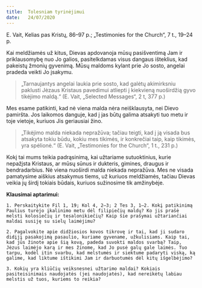 ```yaml
---
title:  Tolesniam tyrinėjimui
date:   24/07/2020
---
```


E. Vait, Kelias pas Kristų, 86–97 p.; „Testimonies for the Church“, 7 t., 19–24 p.

Kai meldžiamės už kitus, Dievas apdovanoja mūsų pasišventimą Jam ir priklausomybę nuo Jo galios, pasitelkdamas visus dangaus išteklius, kad pakeistų žmonių gyvenimą. Mūsų maldoms kylant prie Jo sosto, angelai pradeda veikti Jo įsakymu. 

> <p></p>
> „Tarnaujantys angelai laukia prie sosto, kad galėtų akimirksniu paklusti Jėzaus Kristaus pavedimui atliepti į kiekvieną nuoširdžią gyvo tikėjimo maldą.“ (E. Vait, „Selected Messages“, 2 t, 377 p.) 

Mes esame patikinti, kad nė viena malda nėra neišklausyta, nei Dievo pamiršta. Jos laikomos danguje, kad į jas būtų galima atsakyti tuo metu ir toje vietoje, kuriuos Jis geriausiai žino. 

> <p></p>
> „Tikėjimo malda niekada nepražūva; tačiau teigti, kad į ją visada bus atsakyta tokiu būdu, kokiu mes tikimės, ir konkrečiai taip, kaip tikimės, yra spėlionė.“ (E. Vait, „Testimonies for the Church“, 1 t., 231 p.) 

Kokį tai mums teikia padrąsinimą, kai užtariame sutuoktinius, kurie nepažįsta Kristaus, ar mūsų sūnus ir dukteris, gimines, draugus ir bendradarbius. Nė viena nuoširdi malda niekada nepražūva. Mes ne visada pamatysime aiškius atsakymus tiems, už kuriuos meldžiamės, tačiau Dievas veikia jų širdį tokiais būdais, kuriuos sužinosime tik amžinybėje.

**Klausimai aptarimui:** 

`1. Perskaitykite Fil 1, 19; Kol 4, 2–3; 2 Tes 3, 1–2. Kokį patikinimą Paulius turėjo įkalinimo metu dėl filipiečių maldų? Ko jis prašė melsti kolosiečių ir tesalonikiečių? Kaip šie prašymai užtariančiai maldai susiję su sielų laimėjimu?`

`2. Pagalvokite apie didžiosios kovos tikrovę ir tai, kad ji sudaro didįjį pasakojimą pasaulio, kuriame gyvename, užkulisiams. Kaip tai, kad jūs žinote apie šią kovą, padeda suvokti maldos svarbą? Taip, Jėzus laimėjo karą ir mes žinome, kad Jo pusė galų gale laimės. Tuo tarpu, kodėl itin svarbu, kad melstumės ir siektume padaryti viską, ką galime, kad liktume ištikimi Jam ir darbuotumės dėl kitų išgelbėjimo?`

`3. Kokių yra kliūčių veiksnesnei užtarimo maldai? Kokiais pasiteisinimais naudojatės (jei naudojatės), kad nereikėtų labiau melstis už tuos, kuriems to reikia?`
